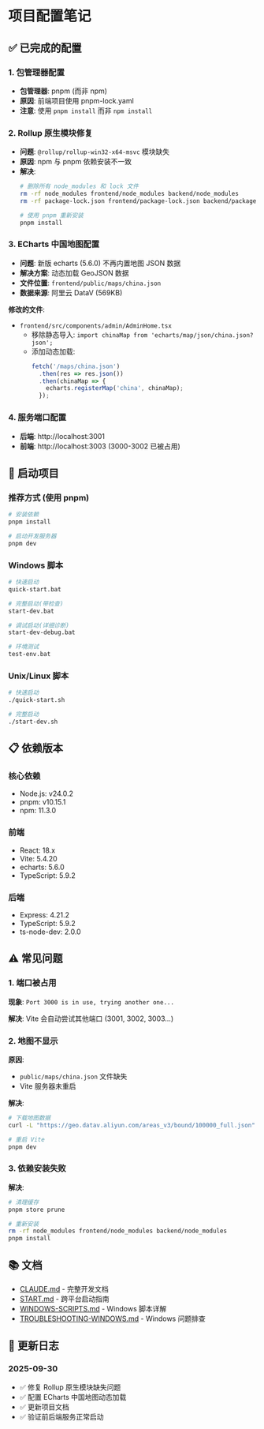 # 项目配置笔记

## ✅ 已完成的配置

### 1. 包管理器配置
- **包管理器**: pnpm (而非 npm)
- **原因**: 前端项目使用 pnpm-lock.yaml
- **注意**: 使用 `pnpm install` 而非 `npm install`

### 2. Rollup 原生模块修复
- **问题**: `@rollup/rollup-win32-x64-msvc` 模块缺失
- **原因**: npm 与 pnpm 依赖安装不一致
- **解决**:
  ```bash
  # 删除所有 node_modules 和 lock 文件
  rm -rf node_modules frontend/node_modules backend/node_modules
  rm -rf package-lock.json frontend/package-lock.json backend/package-lock.json

  # 使用 pnpm 重新安装
  pnpm install
  ```

### 3. ECharts 中国地图配置
- **问题**: 新版 echarts (5.6.0) 不再内置地图 JSON 数据
- **解决方案**: 动态加载 GeoJSON 数据
- **文件位置**: `frontend/public/maps/china.json`
- **数据来源**: 阿里云 DataV (569KB)

**修改的文件**:
- `frontend/src/components/admin/AdminHome.tsx`
  - 移除静态导入: `import chinaMap from 'echarts/map/json/china.json?json';`
  - 添加动态加载:
    ```typescript
    fetch('/maps/china.json')
      .then(res => res.json())
      .then(chinaMap => {
        echarts.registerMap('china', chinaMap);
      });
    ```

### 4. 服务端口配置
- **后端**: http://localhost:3001
- **前端**: http://localhost:3003 (3000-3002 已被占用)

## 🚀 启动项目

### 推荐方式 (使用 pnpm)
```bash
# 安装依赖
pnpm install

# 启动开发服务器
pnpm dev
```

### Windows 脚本
```bash
# 快速启动
quick-start.bat

# 完整启动(带检查)
start-dev.bat

# 调试启动(详细诊断)
start-dev-debug.bat

# 环境测试
test-env.bat
```

### Unix/Linux 脚本
```bash
# 快速启动
./quick-start.sh

# 完整启动
./start-dev.sh
```

## 📋 依赖版本

### 核心依赖
- Node.js: v24.0.2
- pnpm: v10.15.1
- npm: 11.3.0

### 前端
- React: 18.x
- Vite: 5.4.20
- echarts: 5.6.0
- TypeScript: 5.9.2

### 后端
- Express: 4.21.2
- TypeScript: 5.9.2
- ts-node-dev: 2.0.0

## ⚠️ 常见问题

### 1. 端口被占用
**现象**: `Port 3000 is in use, trying another one...`

**解决**: Vite 会自动尝试其他端口 (3001, 3002, 3003...)

### 2. 地图不显示
**原因**:
- `public/maps/china.json` 文件缺失
- Vite 服务器未重启

**解决**:
```bash
# 下载地图数据
curl -L "https://geo.datav.aliyun.com/areas_v3/bound/100000_full.json" -o frontend/public/maps/china.json

# 重启 Vite
pnpm dev
```

### 3. 依赖安装失败
**解决**:
```bash
# 清理缓存
pnpm store prune

# 重新安装
rm -rf node_modules frontend/node_modules backend/node_modules
pnpm install
```

## 📚 文档

- [CLAUDE.md](./CLAUDE.md) - 完整开发文档
- [START.md](./START.md) - 跨平台启动指南
- [WINDOWS-SCRIPTS.md](./WINDOWS-SCRIPTS.md) - Windows 脚本详解
- [TROUBLESHOOTING-WINDOWS.md](./TROUBLESHOOTING-WINDOWS.md) - Windows 问题排查

## 🔄 更新日志

### 2025-09-30
- ✅ 修复 Rollup 原生模块缺失问题
- ✅ 配置 ECharts 中国地图动态加载
- ✅ 更新项目文档
- ✅ 验证前后端服务正常启动